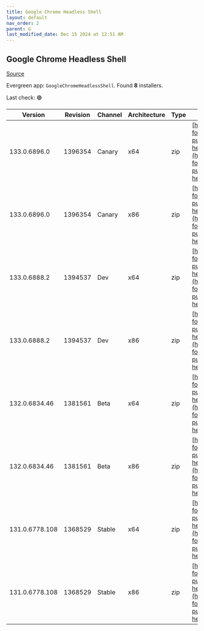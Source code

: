 ```yaml
---
title: Google Chrome Headless Shell
layout: default
nav_order: 2
parent: G
last_modified_date: Dec 15 2024 at 12:51 AM
---
```


## Google Chrome Headless Shell

[Source](https://googlechromelabs.github.io/chrome-for-testing/)

Evergreen app: `GoogleChromeHeadlessShell`. Found **8** installers.

Last check: 🟢

| Version        | Revision | Channel | Architecture | Type | URI                                                                                                                                                                                                                            |
| -------------- | -------- | ------- | ------------ | ---- | ------------------------------------------------------------------------------------------------------------------------------------------------------------------------------------------------------------------------------ |
| 133.0.6896.0   | 1396354  | Canary  | x64          | zip  | [https://storage.googleapis.com/chrome-for-testing-public/133.0.6896.0/win64/chrome-headless-shell-win64.zip](https://storage.googleapis.com/chrome-for-testing-public/133.0.6896.0/win64/chrome-headless-shell-win64.zip)     |
| 133.0.6896.0   | 1396354  | Canary  | x86          | zip  | [https://storage.googleapis.com/chrome-for-testing-public/133.0.6896.0/win32/chrome-headless-shell-win32.zip](https://storage.googleapis.com/chrome-for-testing-public/133.0.6896.0/win32/chrome-headless-shell-win32.zip)     |
| 133.0.6888.2   | 1394537  | Dev     | x64          | zip  | [https://storage.googleapis.com/chrome-for-testing-public/133.0.6888.2/win64/chrome-headless-shell-win64.zip](https://storage.googleapis.com/chrome-for-testing-public/133.0.6888.2/win64/chrome-headless-shell-win64.zip)     |
| 133.0.6888.2   | 1394537  | Dev     | x86          | zip  | [https://storage.googleapis.com/chrome-for-testing-public/133.0.6888.2/win32/chrome-headless-shell-win32.zip](https://storage.googleapis.com/chrome-for-testing-public/133.0.6888.2/win32/chrome-headless-shell-win32.zip)     |
| 132.0.6834.46  | 1381561  | Beta    | x64          | zip  | [https://storage.googleapis.com/chrome-for-testing-public/132.0.6834.46/win64/chrome-headless-shell-win64.zip](https://storage.googleapis.com/chrome-for-testing-public/132.0.6834.46/win64/chrome-headless-shell-win64.zip)   |
| 132.0.6834.46  | 1381561  | Beta    | x86          | zip  | [https://storage.googleapis.com/chrome-for-testing-public/132.0.6834.46/win32/chrome-headless-shell-win32.zip](https://storage.googleapis.com/chrome-for-testing-public/132.0.6834.46/win32/chrome-headless-shell-win32.zip)   |
| 131.0.6778.108 | 1368529  | Stable  | x64          | zip  | [https://storage.googleapis.com/chrome-for-testing-public/131.0.6778.108/win64/chrome-headless-shell-win64.zip](https://storage.googleapis.com/chrome-for-testing-public/131.0.6778.108/win64/chrome-headless-shell-win64.zip) |
| 131.0.6778.108 | 1368529  | Stable  | x86          | zip  | [https://storage.googleapis.com/chrome-for-testing-public/131.0.6778.108/win32/chrome-headless-shell-win32.zip](https://storage.googleapis.com/chrome-for-testing-public/131.0.6778.108/win32/chrome-headless-shell-win32.zip) |
